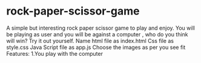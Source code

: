 # rock-paper-scissor-game
A simple but interesting rock paper scissor game to play and enjoy. You will be playing as user and you will be against a computer , who do you think will win? Try it out yourself.
Name html file as index.html 
Css file as style.css
Java Script file as app.js
Choose the images as per you see fit 
Features:
1.You play with the computer 
